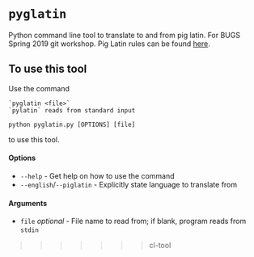 # `pyglatin`
Python command line tool to translate to and from pig latin.
For BUGS Spring 2019 git workshop.
Pig Latin rules can be found
[here](https://web.ics.purdue.edu/~morelanj/RAO/prepare2.html).

## To use this tool
Use the command

	`pyglatin <file>`
	`pylatin` reads from standard input

```shell
python pyglatin.py [OPTIONS] [file]
```

to use this tool.

#### Options
* `--help` - Get help on how to use the command
* `--english`/`--piglatin` - Explicitly state language to translate from

#### Arguments
* `file` *optional* - File name to read from; if blank, program reads from `stdin`
>>>>>>> cl-tool

